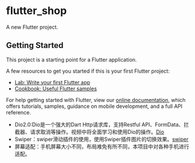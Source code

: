 # flutter_shop

A new Flutter project.

## Getting Started

This project is a starting point for a Flutter application.

A few resources to get you started if this is your first Flutter project:

- [Lab: Write your first Flutter app](https://flutter.io/docs/get-started/codelab)
- [Cookbook: Useful Flutter samples](https://flutter.io/docs/cookbook)

For help getting started with Flutter, view our 
[online documentation](https://flutter.io/docs), which offers tutorials, 
samples, guidance on mobile development, and a full API reference.


- Dio2.0:Dio是一个强大的Dart Http请求库，支持Restful API、FormData、拦截器、请求取消等操作。视频中将全面学习和使用Dio的操作。[Dio](https://pub.dartlang.org/packages/dio/versions/1.0.6)
- Swiper：swiper滑动插件的使用，使用Swiper插件图片的切换效果。[swiper](https://github.com/best-flutter/flutter_swiper)
- 屏幕适配：手机屏幕大小不同，布局难免有所不同，本项目中对各种手机进行适配。
